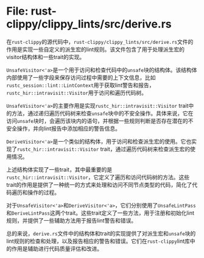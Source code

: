 # File: rust-clippy/clippy_lints/src/derive.rs

在`rust-clippy`的源代码中，`rust-clippy/clippy_lints/src/derive.rs`文件的作用是实现一些自定义的派生宏的lint规则。该文件包含了用于处理派生宏的visitor结构体和一些trait的实现。

`UnsafeVisitor<'a>`是一个用于访问和检查代码中的`unsafe`块的结构体。该结构体内部使用了一些字段来保存访问过程中需要的上下文信息，比如`rustc_session::lint::LintContext`用于获取lint警告和报告，`rustc_hir::intravisit::Visitor`用于访问和遍历代码树。

`UnsafeVisitor<'a>`的主要作用是实现`rustc_hir::intravisit::Visitor` trait中的方法，通过递归遍历代码树来检查`unsafe`块中的不安全操作。具体来说，它在访问`unsafe`块时，会遍历该块内的语句，并根据一些规则判断是否存在潜在的不安全操作，并向lint报告中添加相应的警告信息。

`DeriveVisitor<'a>`是一个类似的结构体，用于访问和检查派生宏的使用。它也实现了`rustc_hir::intravisit::Visitor` trait，通过遍历代码树来检查派生宏的使用情况。

上述结构体实现了一些trait，其中最重要的是`rustc_hir::intravisit::Visitor`，它定义了遍历和访问代码树的方法。这些trait的作用是提供了一种统一的方式来处理和访问不同节点类型的代码，简化了代码遍历和操作的过程。

对于`UnsafeVisitor<'a>`和`DeriveVisitor<'a>`，它们分别使用了`UnsafeLintPass`和`DeriveLintPass`这两个trait。这些trait定义了一些方法，用于注册和初始化lint规则，并提供了一些辅助方法用于报告lint警告和错误。

总的来说，`derive.rs`文件中的结构体和trait的实现提供了对派生宏和`unsafe`块的lint规则的检查和处理，以及报告相应的警告和错误。它们在`rust-clippy`lint库中的作用是辅助进行代码质量评估和改进。

